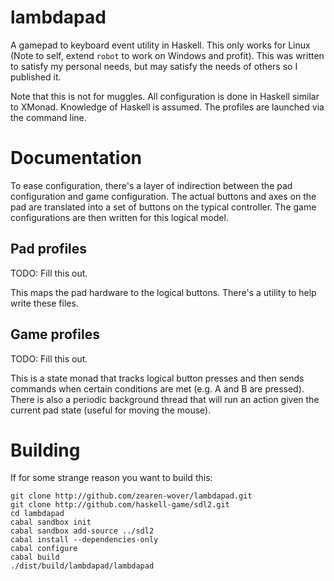# lambdapad

A gamepad to keyboard event utility in Haskell.  This only works for Linux
(Note to self, extend `robot` to work on Windows and profit).  This was written
to satisfy my personal needs, but may satisfy the needs of others so I published
it.

Note that this is not for muggles.  All configuration is done in Haskell similar
to XMonad.  Knowledge of Haskell is assumed.  The profiles are launched via the
command line.

# Documentation

To ease configuration, there's a layer of indirection between the pad
configuration and game configuration.  The actual buttons and axes on the pad
are translated into a set of buttons on the typical controller.  The game
configurations are then written for this logical model.

## Pad profiles

TODO: Fill this out.

This maps the pad hardware to the logical buttons.  There's a utility to help
write these files.

## Game profiles

TODO: Fill this out.

This is a state monad that tracks logical button presses and then sends commands
when certain conditions are met (e.g. A and B are pressed).  There is also a
periodic background thread that will run an action given the current pad state
(useful for moving the mouse).

# Building

If for some strange reason you want to build this:

    git clone http://github.com/zearen-wover/lambdapad.git
    git clone http://github.com/haskell-game/sdl2.git
    cd lambdapad
    cabal sandbox init
    cabal sandbox add-source ../sdl2
    cabal install --dependencies-only
    cabal configure
    cabal build
    ./dist/build/lambdapad/lambdapad
